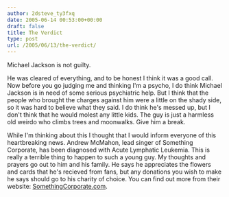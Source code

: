 ```yaml
---
author: 2dsteve_ty3fxq
date: 2005-06-14 00:53:00+00:00
draft: false
title: The Verdict
type: post
url: /2005/06/13/the-verdict/
---
```


Michael Jackson is not guilty.

He was cleared of everything, and to be honest I think it was a good call. Now before you go judging me and thinking I'm a psycho, I do think Michael Jackson is in need of some serious psychiatric help. But I think that the people who brought the charges against him were a little on the shady side, so it was hard to believe what they said. I do think he's messed up, but I don't think that he would molest any little kids. The guy is just a harmless old weirdo who climbs trees and moonwalks. Give him a break.

While I'm thinking about this I thought that I would inform everyone of this heartbreaking news. Andrew McMahon, lead singer of Something Corporate, has been diagnosed with Acute Lymphatic Leukemia. This is really a terrible thing to happen to such a young guy. My thoughts and prayers go out to him and his family. He says he appreciates the flowers and cards that he's recieved from fans, but any donations you wish to make he says should go to his charity of choice. You can find out more from their website: [SomethingCorporate.com](http://www.somethingcorporate.com).
